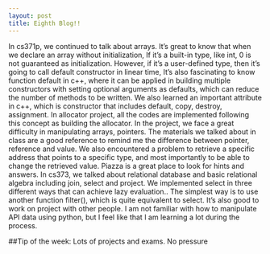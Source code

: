 ```yaml
---
layout: post
title: Eighth Blog!!
---
```


In cs371p, we continued to talk about arrays. It’s great to know that when we declare an array without initialization, If it’s a built-in type, like int, 0 is not guaranteed as initialization. However, if it’s a user-defined type, then it’s going to call default constructor in linear time, 
It’s also fascinating to know function default in c++, where it can be applied in building multiple constructors with setting optional arguments as defaults, which can reduce the number of methods to be written.
We also learned an important attribute in c++, which is constructor that includes default, copy, destroy, assignment. In allocator project, all the codes are implemented following this concept as building the allocator. In the project, we face a great difficulty in manipulating arrays, pointers. The materials we talked about in class are a good reference to remind me the difference between pointer, reference and value. We also encountered a problem to retrieve a specific address that points to a specific type, and most importantly to be able to change the retrieved value. Piazza is a great place to look for hints and answers. 
In cs373, we talked about relational database and basic relational algebra including join, select and project. We implemented select in three different ways that can achieve lazy evaluation.. The simplest way is to use another function filter(), which is quite equivalent to select. 
It’s also good to work on project with other people. I am not familiar with how to manipulate API data using python, but I feel like that I am learning a lot during the process. 

##Tip of the week:
Lots of projects and exams. 
No pressure
